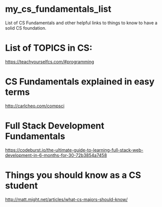 # my_cs_fundamentals_list
List of CS Fundamentals and other helpful links to things to know to have a solid CS foundation.

# List of TOPICS in CS:
https://teachyourselfcs.com/#programming

# CS Fundamentals explained in easy terms
http://carlcheo.com/compsci

# Full Stack Development Fundamentals
https://codeburst.io/the-ultimate-guide-to-learning-full-stack-web-development-in-6-months-for-30-72b3854a7458

# Things you should know as a CS student
http://matt.might.net/articles/what-cs-majors-should-know/

